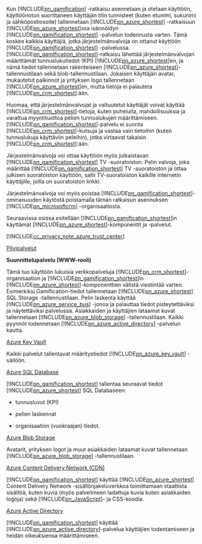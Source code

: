 Kun [!INCLUDE[pn_gamification](pn-gamification.md)] -ratkaisu asennetaan ja otetaan käyttöön, käyttöönoton suorittaneen käyttäjän tilin tunnisteet (kuten etunimi, sukunimi ja sähköpostiosoite) tallennetaan [!INCLUDE[pn_azure_shortest](pn-azure-shortest.md)] -ratkaisuun [!INCLUDE[pn_azure_shortest](pn-azure-shortest.md)]ssa isännöidyn [!INCLUDE[pn_gamification_shortest](pn-gamification-shortest.md)] -palvelun todennusta varten. Tämä koskee kaikkia käyttäjiä, jotka järjestelmänvalvoja on ottanut käyttöön [!INCLUDE[pn_gamification_shortest](pn-gamification-shortest.md)] -palvelussa. [!INCLUDE[pn_gamification_shortest](pn-gamification-shortest.md)]-ratkaisu lähettää järjestelmänvalvojan määrittämät tunnuslukutiedot (KPI) [!INCLUDE[pn_azure_shortest](pn-azure-shortest.md)]en, ja nämä tiedot tallennetaan rakenteiseen [!INCLUDE[pn_azure_shortest](pn-azure-shortest.md)]-tallennustilaan sekä blob-tallennustilaan.  Jokaisen käyttäjän avatar, mukautetut palkinnot ja yrityksen logo tallennetaan [!INCLUDE[pn_azure_shortest](pn-azure-shortest.md)]en, mutta tietoja ei palauteta [!INCLUDE[pn_crm_shortest](pn-crm-shortest.md)]:ään.  
  
Huomaa, että järjestelmänvalvojat ja valtuutetut käyttäjät voivat käyttää [!INCLUDE[pn_crm_shortest](pn-crm-shortest.md)]-tietoja, kuten puheluita, mahdollisuuksia ja varattua myyntituottoa pelien tunnuslukujen määrittämiseen. [!INCLUDE[pn_gamification_shortest](pn-gamification-shortest.md)]-palvelu ei suorita [!INCLUDE[pn_crm_shortest](pn-crm-shortest.md)]-kutsuja ja vastaa vain tietoihin (kuten tunnuslukuja käyttäviin peleihin), jotka virtaavat takaisin [!INCLUDE[pn_crm_shortest](pn-crm-shortest.md)]:ään.  
  
Järjestelmänvalvoja voi ottaa käyttöön myös julkaistavan [!INCLUDE[pn_gamification_shortest](pn-gamification-shortest.md)] TV -suoratoiston. Pelin valvoja, joka määrittää [!INCLUDE[pn_gamification_shortest](pn-gamification-shortest.md)] TV -suoratoiston ja ottaa julkisen suoratoiston käyttöön, sallii TV-suoratoiston kaikille internetin käyttäjille, joilla on suoratoiston linkki.  
  
Järjestelmänvalvoja voi myös poistaa [!INCLUDE[pn_gamification_shortest](pn-gamification-shortest.md)]-ominaisuuden käytöstä poistamalla tämän ratkaisun asennuksen [!INCLUDE[pn_microsoftcrm](pn-microsoftcrm.md)] -organisaatiosta.  
  
Seuraavissa osissa esitellään [!INCLUDE[pn_gamification_shortest](pn-gamification-shortest.md)]in käyttämät [!INCLUDE[pn_azure_shortest](pn-azure-shortest.md)]-komponentit ja -palvelut.  
  
[!INCLUDE[cc_privacy_note_azure_trust_center](cc-privacy-note-azure-trust-center.md)]  
  
[Pilvipalvelut](https://azure.microsoft.com/services/cloud-services/)  
  
 **Suunnittelupalvelu (WWW-rooli)**  
  
Tämä tuo käyttöön lukuisia verkkopalveluja [!INCLUDE[pn_crm_shortest](pn-crm-shortest.md)]-organisaation ja [!INCLUDE[pn_gamification_shortest](pn-gamification-shortest.md)]in [!INCLUDE[pn_azure_shortest](pn-azure-shortest.md)]-komponenttien välistä viestintää varten. Esimerkiksi Gamification-tiedot tallennetaan [!INCLUDE[pn_azure_shortest](pn-azure-shortest.md)] SQL Storage -tallennustilaan.  Pelin laskenta käyttää [!INCLUDE[pn_azure_service_bus](pn-azure-service-bus.md)] -jonoa ja palauttaa tiedot pisteytettäviksi ja näytettäviksi palvelussa.  Asiakkaiden ja käyttäjien lataamat kuvat tallennetaan [!INCLUDE[pn_azure_blob_storage](pn-azure-blob-storage.md)] -tallennustilaan. Kaikki pyynnöt todennetaan [!INCLUDE[pn_azure_active_directory](pn-azure-active-directory.md)] -palvelun kautta.  
  
[Azure Key Vault](https://azure.microsoft.com/services/key-vault/)  
  
Kaikki palvelut tallentavat määritystiedot [!INCLUDE[pn_azure_key_vault](pn-azure-key-vault.md)] -säilöön.  
  
[Azure SQL Database](https://azure.microsoft.com/services/sql-database/)  
  
[!INCLUDE[pn_gamification_shortest](pn-gamification-shortest.md)] tallentaa seuraavat tiedot [!INCLUDE[pn_azure_shortest](pn-azure-shortest.md)] SQL Databaseen:  
  
- tunnusluvut (KPI)  
  
- pelien laskennat  
  
- organisaation (vuokraajan) tiedot.  
  
[Azure Blob Storage](https://azure.microsoft.com/services/storage/)  
  
Avatarit, yrityksen logot ja muut asiakkaiden lataamat kuvat tallennetaan [!INCLUDE[pn_azure_blob_storage](pn-azure-blob-storage.md)] -tallennustilaan.  
  
[Azure Content Delivery Network (CDN)](https://azure.microsoft.com/services/cdn/)  
  
[!INCLUDE[pn_gamification_shortest](pn-gamification-shortest.md)] käyttää [!INCLUDE[pn_azure_shortest](pn-azure-shortest.md)] Content Delivery Network -sisällönjakeluverkkoa toimittamaan staattista sisältöä, kuten kuvia (myös palvelimeen ladattuja kuvia kuten asiakkaiden logoja) sekä [!INCLUDE[pn_JavaScript](pn-javascript.md)]- ja CSS-koodia.  
  
[Azure Active Directory](https://azure.microsoft.com/services/active-directory/)  
  
[!INCLUDE[pn_gamification_shortest](pn-gamification-shortest.md)] käyttää [!INCLUDE[pn_azure_active_directory](pn-azure-active-directory.md)]-palvelua käyttäjien todentamiseen ja heidän oikeuksiensa määrittämiseen.